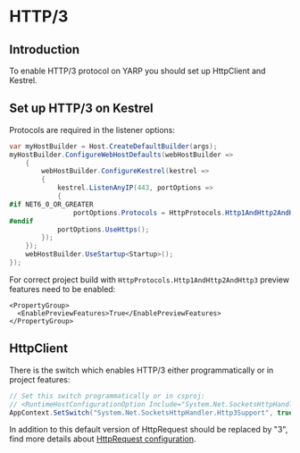 # HTTP/3

## Introduction
To enable HTTP/3 protocol on YARP you should set up HttpClient and Kestrel.

## Set up HTTP/3 on Kestrel

Protocols are required in the listener options:
```C#
var myHostBuilder = Host.CreateDefaultBuilder(args);
myHostBuilder.ConfigureWebHostDefaults(webHostBuilder =>
    {
        webHostBuilder.ConfigureKestrel(kestrel =>
        {
            kestrel.ListenAnyIP(443, portOptions =>
            {
#if NET6_0_OR_GREATER
                portOptions.Protocols = HttpProtocols.Http1AndHttp2AndHttp3;
#endif
            portOptions.UseHttps();
        });
    });
    webHostBuilder.UseStartup<Startup>();
});
```
For correct project build with `HttpProtocols.Http1AndHttp2AndHttp3` preview features need to be enabled:
```proj
<PropertyGroup>
  <EnablePreviewFeatures>True</EnablePreviewFeatures>
</PropertyGroup>
```

## HttpClient

There is the switch which enables HTTP/3 either programmatically or in project features:
```C#
// Set this switch programmatically or in csproj:
// <RuntimeHostConfigurationOption Include="System.Net.SocketsHttpHandler.Http3Support" Value="true" />
AppContext.SetSwitch("System.Net.SocketsHttpHandler.Http3Support", true);
```

In addition to this default version of HttpRequest should be replaced by "3", find more details about [HttpRequest configuration](http-client-config.md#httprequest).


